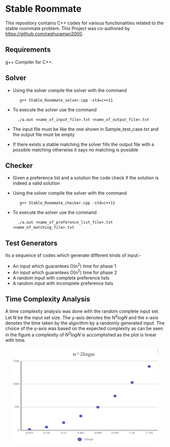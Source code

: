 # Stable Roommate
This repository contains C++ codes for various functionalities related to the stable roommate problem.
This Project was co-authored by https://github.com/raghuraman2000.

## Requirements
g++ Compiler for C++.

## Solver
- Using the solver compile the solver with the command

         g++ Stable_Roommate_solver.cpp -std=c++11
- To execute the solver use the command

        ./a.out <name_of_input_file>.txt <name_of_output_file>.txt
- The input file must be like the one shown in Sample_test_case.txt and the output file must be empty
- If there exists a stable matching the solver fills the output file with a possible matching otherwise it says no matching is possible

## Checker
- Given a preference list and a solution the code check if the solution is indeed a valid solution
- Using the solver compile the solver with the command

         g++ Stable_Roommate_checker.cpp -std=c++11
- To execute the solver use the command

        ./a.out <name_of_preference_list_file>.txt <name_of_matching_file>.txt
        
## Test Generators
Its a sequence of codes which generate different kinds of input:-
- An input which guarantees O(n<sup>2</sup>) time for phase 1
- An input which guarantees O(n<sup>2</sup>) time for phase 2
- A random input with complete preference lists
- A random input with incomplete preference lists

## Time Complexity Analysis
A time complexity analysis was done with the random complete input set. Let N be the input set size. The y-axis denotes the $N^2logN$ and the x-axis denotes the time taken by the algorithm by a randomly generated input. The choice of the y-axis was based on the expected complexity as can be seen in the figure a complexity of $N^2logN$ is accomplished as the plot is linear with time.
<p align="center">
  <img width="460" height="300" src="https://github.com/Arnhav-Datar/StableRoommate/blob/master/stable.jpeg">
</p>
